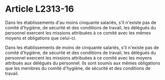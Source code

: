 # Article L2313-16

Dans les établissements d'au moins cinquante salariés, s'il n'existe pas de comité d'hygiène, de sécurité et des conditions de travail, les délégués du personnel exercent les missions attribuées à ce comité avec les mêmes moyens et obligations que celui-ci. 

Dans les établissements de moins de cinquante salariés, s'il n'existe pas de comité d'hygiène, de sécurité et des conditions de travail, les délégués du personnel exercent les missions attribuées à ce comité avec les moyens attribués aux délégués du personnel. Ils sont soumis aux mêmes obligations que les membres du comité d'hygiène, de sécurité et des conditions de travail.